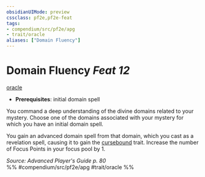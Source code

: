 ```yaml
---
obsidianUIMode: preview
cssclass: pf2e,pf2e-feat
tags:
- compendium/src/pf2e/apg
- trait/oracle
aliases: ["Domain Fluency"]
---
```

# Domain Fluency  *Feat 12*  
[oracle](rules/traits/oracle-apg.md "Oracle Class Trait")  

- **Prerequisites**: initial domain spell

You command a deep understanding of the divine domains related to your mystery. Choose one of the domains associated with your mystery for which you have an initial domain spell.

You gain an advanced domain spell from that domain, which you cast as a revelation spell, causing it to gain the [cursebound](rules/traits/cursebound-apg.md "Cursebound Spell Trait") trait. Increase the number of Focus Points in your focus pool by 1.

*Source: Advanced Player's Guide p. 80*  
%% #compendium/src/pf2e/apg #trait/oracle %%